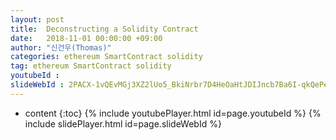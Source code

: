 ```yaml
---
layout: post
title:  Deconstructing a Solidity Contract
date:   2018-11-01 00:00:00 +09:00
author: "신건우(Thomas)"
categories: ethereum SmartContract solidity
tag: ethereum SmartContract solidity
youtubeId :
slideWebId : 2PACX-1vQEvMGj3XZ2lUo5_BkiNrbr7D4HeOaHtJDIJncb7Ba6I-qkQePeU6ZvF2CRDabz5vc9bz09B-JGQqaP
---
```

* content
{:toc}
{% include youtubePlayer.html id=page.youtubeId %}
{% include slidePlayer.html id=page.slideWebId %}
